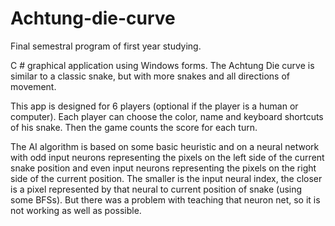 # Achtung-die-curve
Final semestral program of first year studying.

C # graphical application using Windows forms. The Achtung Die curve is similar to a classic snake, but with more snakes and all directions of movement.

This app is designed for 6 players (optional if the player is a human or computer).
Each player can choose the color, name and keyboard shortcuts of his snake. Then the game counts the score for each turn.

The AI algorithm is based on some basic heuristic and on a neural network with odd input neurons representing the pixels on the left side of the current snake position
and even input neurons representing the pixels on the right side of the current position. The smaller is the input neural index, the closer
is a pixel represented by that neural to current position of snake (using some BFSs). But there was a problem with teaching that neuron net, 
so it is not working as well as possible. 
